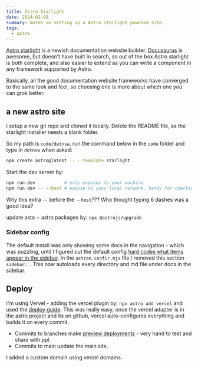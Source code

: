 ```yaml
---
title: Astro Starlight
date: 2024-02-09
summary: Notes on setting up a Astro starlight powered site.
tags:
  - astro
---
```


[Astro starlight](https://starlight.astro.build/) is a newish documentation website builder. [Docusaurus](https://docusaurus.io/) is awesome, but doesn't have built in search, so out of the box Astro starlight is both complete, and also easier to extend as you can write a component in any framework supported by Astro.

Basically, all the good documentation website frameworks have converged to the same look and feel, so choosing one is more about which one you can grok better.

## a new astro site

I setup a new git repo and cloned it locally. Delete the README file, as the starlight installer needs a blank folder.

So my path is `code/detnsw`, run the command below in the `code` folder and type in `detnsw` when asked:

```sh
npm create astro@latest -- --template starlight
```

Start the dev server by:

```sh
npm run dev           # only exposes to your machine
npm run dev -- --host # expose on your local network, handy for checking on a phone/tablet
```

Why this extra `--` before the `--host`??? Who thought typing 6 dashes was a good idea?

update asto + astro packages by: `npx @astrojs/upgrade`

### Sidebar config

The default install was only showing some docs in the navigation - which was puzzling, until I figured out the default config [hard codes what items appear in the sidebar](https://starlight.astro.build/reference/configuration/#sidebar). In the `astron.confir.mjs` file I removed this section `sidebar: `. This now autoloads every directory and md file under docs in the sidebar.

## Deploy

I'm using Vervel - adding the vercel plugin by: `npx astro add vercel` and used the [deploy guide](https://docs.astro.build/en/guides/deploy/vercel/). This was really easy, once the vercel adapter is in the astro project and its on github, vercel auto-configures everything and builds it on every commit.

- Commits to branches make [preview deployments](https://vercel.com/docs/deployments/preview-deployments) - very hand to test and share with ppl.
- Commits to main update the main site.

I added a custom domain using vercel domains.
